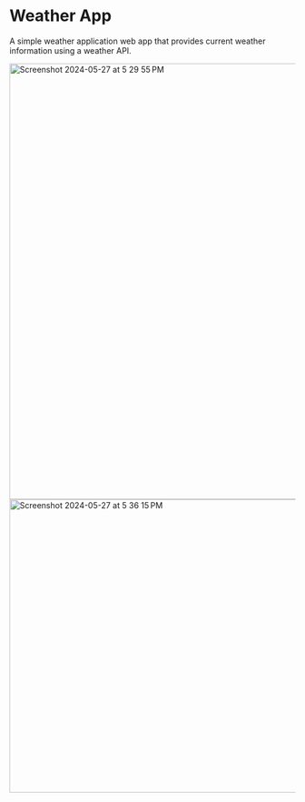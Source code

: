 # Weather App

A simple weather application web app that provides current weather information using a weather API.

<img width="767" alt="Screenshot 2024-05-27 at 5 29 55 PM" src="https://github.com/PANKAJ-GUPTA-201998/WeatherApp/assets/78654327/387872dc-9d0d-410c-8c62-7b235f2ac64d">
<img width="516" alt="Screenshot 2024-05-27 at 5 36 15 PM" src="https://github.com/PANKAJ-GUPTA-201998/WeatherApp/assets/78654327/422a61df-3617-48e1-a3e7-b173deaa8d68">
